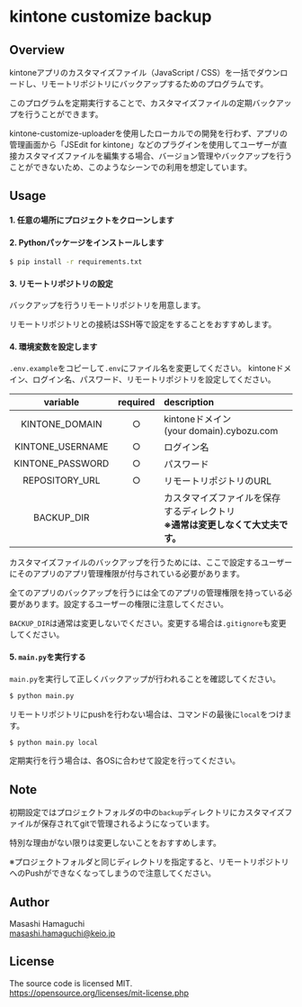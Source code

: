 # kintone customize backup

## Overview

kintoneアプリのカスタマイズファイル（JavaScript / CSS）を一括でダウンロードし、リモートリポジトリにバックアップするためのプログラムです。

このプログラムを定期実行することで、カスタマイズファイルの定期バックアップを行うことができます。

kintone-customize-uploaderを使用したローカルでの開発を行わず、アプリの管理画面から「JSEdit for kintone」などのプラグインを使用してユーザーが直接カスタマイズファイルを編集する場合、バージョン管理やバックアップを行うことができないため、このようなシーンでの利用を想定しています。


## Usage

#### 1. 任意の場所にプロジェクトをクローンします

#### 2. Pythonパッケージをインストールします
```bash
$ pip install -r requirements.txt
```

#### 3. リモートリポジトリの設定

バックアップを行うリモートリポジトリを用意します。

リモートリポジトリとの接続はSSH等で設定をすることをおすすめします。

#### 4. 環境変数を設定します

`.env.example`をコピーして`.env`にファイル名を変更してください。
kintoneドメイン、ログイン名、パスワード、リモートリポジトリを設定してください。

|     variable     | required | description                                   |
|:----------------:|:--------:|:----------------------------------------------|
|  KINTONE_DOMAIN  |    ○     | kintoneドメイン<br>(your domain).cybozu.com       |
| KINTONE_USERNAME |    ○     | ログイン名                                         |
| KINTONE_PASSWORD |    ○     | パスワード                                         |
|  REPOSITORY_URL  |    ○     | リモートリポジトリのURL                                 |
|    BACKUP_DIR    |          | カスタマイズファイルを保存するディレクトリ<br>**※通常は変更しなくて大丈夫です。** |

カスタマイズファイルのバックアップを行うためには、ここで設定するユーザーにそのアプリのアプリ管理権限が付与されている必要があります。

全てのアプリのバックアップを行うには全てのアプリの管理権限を持っている必要があります。設定するユーザーの権限に注意してください。

`BACKUP_DIR`は通常は変更しないでください。変更する場合は`.gitignore`も変更してください。

#### 5. `main.py`を実行する

`main.py`を実行して正しくバックアップが行われることを確認してください。

```bash
$ python main.py
```

リモートリポジトリにpushを行わない場合は、コマンドの最後に`local`をつけます。

```bash
$ python main.py local
```

定期実行を行う場合は、各OSに合わせて設定を行ってください。

## Note

初期設定ではプロジェクトフォルダの中の`backup`ディレクトリにカスタマイズファイルが保存されてgitで管理されるようになっています。

特別な理由がない限りは変更しないことをおすすめします。

※プロジェクトフォルダと同じディレクトリを指定すると、リモートリポジトリへのPushができなくなってしまうので注意してください。

## Author

Masashi Hamaguchi<br>
masashi.hamaguchi@keio.jp

## License

The source code is licensed MIT.<br>
https://opensource.org/licenses/mit-license.php
